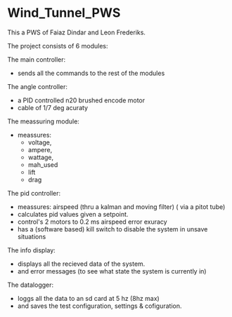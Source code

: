 # Wind_Tunnel_PWS
This a PWS of Faiaz Dindar and Leon Frederiks.

The project consists of 6 modules:

The main controller:
- sends all the commands to the rest of the modules

The angle controller:
- a PID controlled n20 brushed encode motor
- cable of 1/7 deg acuraty

The meassuring module:
- meassures:
  - voltage,
  - ampere,
  - wattage,
  - mah_used
  - lift
  - drag

The pid controller:
- meassures: airspeed (thru a kalman and moving filter) ( via a pitot tube)
- calculates pid values given a setpoint.
- control's 2 motors to 0.2 ms airspeed error exuracy
- has a (software based) kill switch to disable the system in unsave situations

The info display:
- displays all the recieved data of the system.
- and error messages (to see what state the system is currently in)
  
The datalogger:
- loggs all the data to an sd card at 5 hz (8hz max)
- and saves the test configuration, settings & cofiguration.


 

